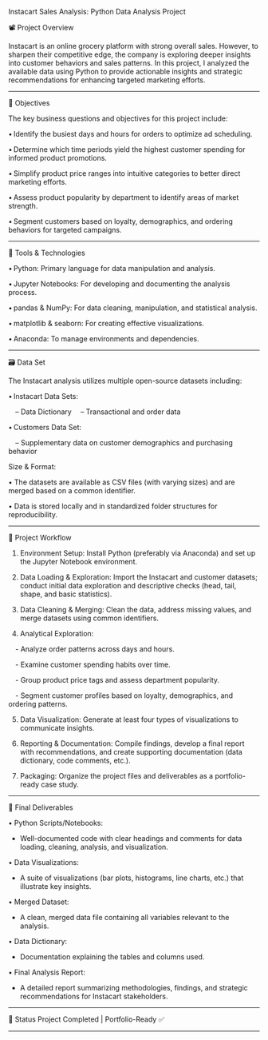 Instacart Sales Analysis: Python Data Analysis Project

📽️ Project Overview

Instacart is an online grocery platform with strong overall sales. However, to sharpen their competitive edge, the company is exploring deeper insights into customer behaviors and sales patterns.  In this project, I analyzed the available data using Python to provide actionable insights and strategic recommendations for enhancing targeted marketing efforts.
________________________________________

🎯 Objectives

The key business questions and objectives for this project include:

• Identify the busiest days and hours for orders to optimize ad scheduling.

• Determine which time periods yield the highest customer spending for informed product promotions.

• Simplify product price ranges into intuitive categories to better direct marketing efforts.

• Assess product popularity by department to identify areas of market strength.

• Segment customers based on loyalty, demographics, and ordering behaviors for targeted campaigns.

________________________________________

🧰 Tools & Technologies

• Python: Primary language for data manipulation and analysis.

• Jupyter Notebooks: For developing and documenting the analysis process.

• pandas & NumPy: For data cleaning, manipulation, and statistical analysis.

• matplotlib & seaborn: For creating effective visualizations.

• Anaconda: To manage environments and dependencies.

________________________________________

🗃️ Data Set

The Instacart analysis utilizes multiple open-source datasets including:

• Instacart Data Sets:

 – Data Dictionary
 – Transactional and order data
 
• Customers Data Set:

 – Supplementary data on customer demographics and purchasing behavior
 
Size & Format:

• The datasets are available as CSV files (with varying sizes) and are merged based on a common identifier.

• Data is stored locally and in standardized folder structures for reproducibility.
________________________________________

🚀 Project Workflow

1.	Environment Setup: Install Python (preferably via Anaconda) and set up the Jupyter Notebook environment.
  
2.	Data Loading & Exploration: Import the Instacart and customer datasets; conduct initial data exploration and descriptive checks (head, tail, shape, and basic statistics).
  
3.	Data Cleaning & Merging: Clean the data, address missing values, and merge datasets using common identifiers.
  
4.	Analytical Exploration:
	
 - Analyze order patterns across days and hours.
 
 - Examine customer spending habits over time.
 
 - Group product price tags and assess department popularity.
 
 - Segment customer profiles based on loyalty, demographics, and ordering patterns.
   	
5.	Data Visualization: Generate at least four types of visualizations to communicate insights.
   
6.	Reporting & Documentation: Compile findings, develop a final report with recommendations, and create supporting documentation (data dictionary, code comments, etc.).
 	
7.	Packaging: Organize the project files and deliverables as a portfolio-ready case study.
 	
________________________________________

📝 Final Deliverables

• Python Scripts/Notebooks: 

 - Well-documented code with clear headings and comments for data loading, cleaning, analysis, and visualization.
   
• Data Visualizations:

 - A suite of visualizations (bar plots, histograms, line charts, etc.) that illustrate key insights.

• Merged Dataset:

 - A clean, merged data file containing all variables relevant to the analysis.

• Data Dictionary:

 - Documentation explaining the tables and columns used.

• Final Analysis Report: 

 - A detailed report summarizing methodologies, findings, and strategic recommendations for Instacart stakeholders.
________________________________________

📌 Status
Project Completed | Portfolio-Ready ✅
________________________________________
